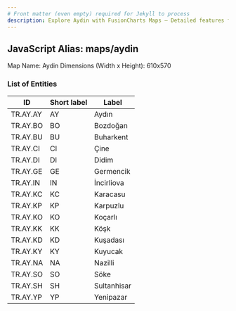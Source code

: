 ```yaml
---
# Front matter (even empty) required for Jekyll to process
description: Explore Aydin with FusionCharts Maps – Detailed features for seamless integration. Try now & enhance your data visualization today! 
---
```


## JavaScript Alias: maps/aydin

Map Name: Aydin
Dimensions (Width x Height): 610x570

### List of Entities

| ID       | Short label | Label       |
| -------- | ----------- | ----------- |
| TR.AY.AY | AY          | Aydın       |
| TR.AY.BO | BO          | Bozdoğan    |
| TR.AY.BU | BU          | Buharkent   |
| TR.AY.CI | CI          | Çine        |
| TR.AY.DI | DI          | Didim       |
| TR.AY.GE | GE          | Germencik   |
| TR.AY.IN | IN          | İncirliova  |
| TR.AY.KC | KC          | Karacasu    |
| TR.AY.KP | KP          | Karpuzlu    |
| TR.AY.KO | KO          | Koçarlı     |
| TR.AY.KK | KK          | Köşk        |
| TR.AY.KD | KD          | Kuşadası    |
| TR.AY.KY | KY          | Kuyucak     |
| TR.AY.NA | NA          | Nazilli     |
| TR.AY.SO | SO          | Söke        |
| TR.AY.SH | SH          | Sultanhisar |
| TR.AY.YP | YP          | Yenipazar   |
